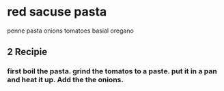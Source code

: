 # red sacuse pasta
  penne pasta
  onions
  tomatoes
  basial
  oregano
## 2 Recipie
### first boil the pasta. grind the tomatos to a paste. put it in a pan and heat it up. Add the the onions.

   